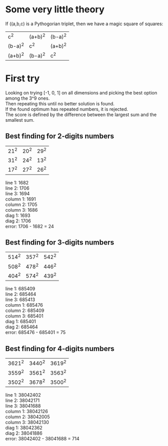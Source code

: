 # Some very little theory

If ((a,b,c) is a Pythogorian triplet, then we have a magic square of squares:
<table>
<tr><td>c<sup>2</sup></td><td>(a+b)<sup>2</sup></td><td>(b-a)<sup>2</sup></td></tr>
<tr><td>(b-a)<sup>2</sup></td><td>c<sup>2</sup></td><td>(a+b)<sup>2</sup></td></tr>
<tr><td>(a+b)<sup>2</sup></td><td>(b-a)<sup>2</sup></td><td>c<sup>2</sup></td></tr>
</table>

# First try

Looking on trying [-1, 0, 1] on all dimensions and picking the best option among the 3^9 ones.  
Then repeating this until no better solution is found.  
If the found optimum has repeated numbers, it is rejected.  
The score is defined by the difference between the largest sum and the smallest sum.

## Best finding for 2-digits numbers
<table>
<tr><td>21<sup>2</sup></td><td>20<sup>2</sup></td><td>29<sup>2</sup></td></tr>
<tr><td>31<sup>2</sup></td><td>24<sup>2</sup></td><td>13<sup>2</sup></td></tr>
<tr><td>17<sup>2</sup></td><td>27<sup>2</sup></td><td>26<sup>2</sup></td></tr>
</table>
line 1:   1682<br/>
line 2:   1706<br/>
line 3:   1694<br/>
column 1: 1691<br/>
column 2: 1705<br/>
column 3: 1686<br/>
diag 1:   1693<br/>
diag 2:   1706<br/>
error: 1706 - 1682 = 24<br/>

## Best finding for 3-digits numbers
<table>
<tr><td>514<sup>2</sup></td><td>357<sup>2</sup></td><td>542<sup>2</sup></td></tr>
<tr><td>508<sup>2</sup></td><td>478<sup>2</sup></td><td>446<sup>2</sup></td></tr>
<tr><td>404<sup>2</sup></td><td>574<sup>2</sup></td><td>439<sup>2</sup></td></tr>
</table>
line 1:   685409<br/>
line 2:   685464<br/>
line 3:   685413<br/>
column 1: 685476<br/>
column 2: 685409<br/>
column 3: 685401<br/>
diag 1:   685401<br/>
diag 2:   685464<br/>
error: 685476 - 685401 = 75<br/>

## Best finding for 4-digits numbers
<table>
<tr><td>3621<sup>2</sup></td><td>3440<sup>2</sup></td><td>3619<sup>2</sup></td></tr>
<tr><td>3559<sup>2</sup></td><td>3561<sup>2</sup></td><td>3563<sup>2</sup></td></tr>
<tr><td>3502<sup>2</sup></td><td>3678<sup>2</sup></td><td>3500<sup>2</sup></td></tr>
</table>
line 1:   38042402<br/>
line 2:   38042171<br/>
line 3:   38041688<br/>
column 1: 38042126<br/>
column 2: 38042005<br/>
column 3: 38042130<br/>
diag 1:   38042362<br/>
diag 2:   38041886<br/>
error: 38042402 - 38041688 = 714<br/>

